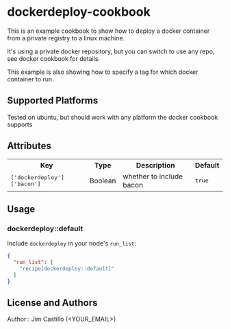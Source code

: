 # dockerdeploy-cookbook

This is an example cookbook to show how to deploy a docker container from a
private registry to a linux machine.  

It's using a private docker repository, but you can switch to use any repo, see
docker cookbook for details.

This example is also showing how to specify a tag for which docker container
to run.

## Supported Platforms

Tested on ubuntu, but should work with any platform the docker cookbook supports

## Attributes

<table>
  <tr>
    <th>Key</th>
    <th>Type</th>
    <th>Description</th>
    <th>Default</th>
  </tr>
  <tr>
    <td><tt>['dockerdeploy']['bacon']</tt></td>
    <td>Boolean</td>
    <td>whether to include bacon</td>
    <td><tt>true</tt></td>
  </tr>
</table>

## Usage

### dockerdeploy::default

Include `dockerdeploy` in your node's `run_list`:

```json
{
  "run_list": [
    "recipe[dockerdeploy::default]"
  ]
}
```

## License and Authors

Author:: Jim Castillo (<YOUR_EMAIL>)
